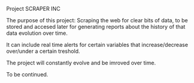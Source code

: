 Project SCRAPER INC

The purpose of this project: Scraping the web for clear bits of data, to be stored and accesed later for generating reports about the history of that data evolution over time.

It can include real time alerts for certain variables that increase/decrease over/under a certain treshold.

The project will constantly evolve and be imroved over time.

To be continued.